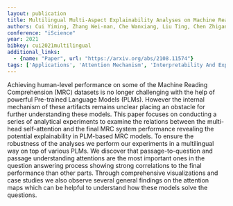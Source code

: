 ```yaml
---
layout: publication
title: Multilingual Multi-Aspect Explainability Analyses on Machine Reading Comprehension Models
authors: Cui Yiming, Zhang Wei-nan, Che Wanxiang, Liu Ting, Chen Zhigang, Wang Shijin
conference: "iScience"
year: 2021
bibkey: cui2021multilingual
additional_links:
  - {name: "Paper", url: "https://arxiv.org/abs/2108.11574"}
tags: ['Applications', 'Attention Mechanism', 'Interpretability And Explainability', 'Model Architecture', 'Security', 'TACL', 'Transformer']
---
```

Achieving human-level performance on some of the Machine Reading Comprehension (MRC) datasets is no longer challenging with the help of powerful Pre-trained Language Models (PLMs). However the internal mechanism of these artifacts remains unclear placing an obstacle for further understanding these models. This paper focuses on conducting a series of analytical experiments to examine the relations between the multi-head self-attention and the final MRC system performance revealing the potential explainability in PLM-based MRC models. To ensure the robustness of the analyses we perform our experiments in a multilingual way on top of various PLMs. We discover that passage-to-question and passage understanding attentions are the most important ones in the question answering process showing strong correlations to the final performance than other parts. Through comprehensive visualizations and case studies we also observe several general findings on the attention maps which can be helpful to understand how these models solve the questions.

